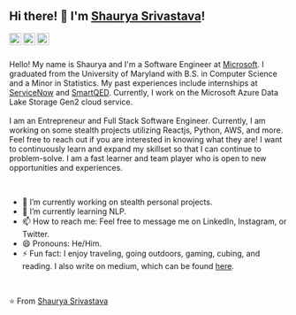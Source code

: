 ## Hi there! 👋 I'm [Shaurya Srivastava](https://shauryas.io)!

<a href="https://www.linkedin.com/in/shauryas481/">
  <img align="left" alt="Shaurya's LinkedIn" width="22px" src="https://cdn.jsdelivr.net/npm/simple-icons@v3/icons/linkedin.svg" />
</a>
<a href="https://www.instagram.com/shauryas481/">
  <img align="left" alt="Shaurya's Instagram" width="22px" src="https://cdn.jsdelivr.net/npm/simple-icons@v3/icons/instagram.svg" />
</a>
<a href="https://twitter.com/shauryas481/">
  <img align="left" alt="Shaurya's Twitter" width="22px" src="https://cdn.jsdelivr.net/npm/simple-icons@v3/icons/twitter.svg" />
</a>

<br />
<br />

<div>
  <p>
    Hello! My name is Shaurya and I'm a Software Engineer at <a href="https://www.microsoft.com/en-us/">Microsoft</a>. I graduated from the University of Maryland with B.S. in Computer Science and a Minor in Statistics. My past experiences include internships at <a href="https://www.servicenow.com/">ServiceNow</a> and <a href="https://www.smartqed.ai/">SmartQED</a>. Currently, I work on the Microsoft Azure Data Lake Storage Gen2 cloud service.<br /><br />I am an Entrepreneur and Full Stack Software Engineer. Currently, I am working on some stealth projects utilizing Reactjs, Python, AWS, and more. Feel free to reach out if you are interested in knowing what they are! I want to continuously learn and expand my skillset so that I can continue to problem-solve. I am a fast learner and team player who is open to new opportunities and experiences.
  </p>
</div>
 
<br />

- 🔭 I’m currently working on stealth personal projects.
- 🌱 I’m currently learning NLP.
- 📫 How to reach me: Feel free to message me on LinkedIn, Instagram, or Twitter.
- 😄 Pronouns: He/Him.
- ⚡ Fun fact: I enjoy traveling, going outdoors, gaming, cubing, and reading. I also write on medium, which can be found <a href="https://shauryasriv.medium.com">here</a>.

<br />
 
⭐️ From [Shaurya Srivastava](https://shauryas.io)

<!--
**ShauryaS/shauryas** is a ✨ _special_ ✨ repository because its `README.md` (this file) appears on your GitHub profile.

Here are some ideas to get you started:

- 🔭 I’m currently working on ...
- 🌱 I’m currently learning ...
- 👯 I’m looking to collaborate on ...
- 🤔 I’m looking for help with ...
- 💬 Ask me about ...
- 📫 How to reach me: ...
- 😄 Pronouns: ...
- ⚡ Fun fact: ...
-->
